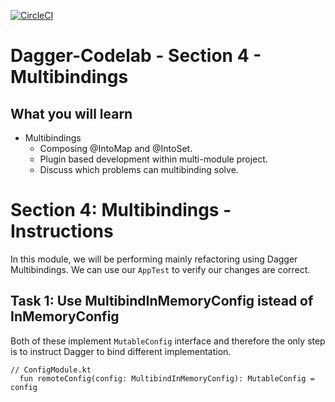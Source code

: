 [![CircleCI](https://circleci.com/gh/jraska/Dagger-Codelab.svg?style=svg)](https://circleci.com/gh/jraska/Dagger-Codelab)

# Dagger-Codelab - Section 4 - Multibindings

## What you will learn
- Multibindings
  - Composing @IntoMap and @IntoSet.
  - Plugin based development within multi-module project.
  - Discuss which problems can multibinding solve.

# Section 4: Multibindings - Instructions
In this module, we will be performing mainly refactoring using Dagger Multibindings. We can use our `AppTest` to verify our changes are correct.

## Task 1: Use MultibindInMemoryConfig istead of InMemoryConfig
Both of these implement `MutableConfig` interface and therefore the only step is to instruct Dagger to bind different implementation.

```
// ConfigModule.kt
  fun remoteConfig(config: MultibindInMemoryConfig): MutableConfig = config
```


